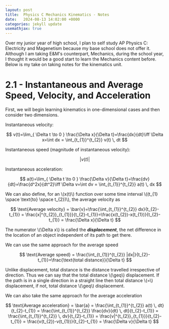 ```yaml
---
layout: post
title:  Physics C Mechanics Kinematics - Notes
date:   2024-08-13 14:02:00 +0000
categories: jekyll update
usemathjax: true
---
```


Over my junior year of high school, I plan to self study AP Physics C: Electricity and Magenetism because my base school does not offer it. Although I am taking E&M's counterpart, Mechanics, during the school year, I thought it would be a good start to learn the Mechanics content before. Below is my take on taking notes for the kinematics unit.

# 2.1 - Instantaneous and Average Speed, Velocity, and Acceleration

First, we will begin learning kinematics in one-dimensional cases and then consider two dimensions.

Instantaneous velocity:

$$
v(t)=\lim_{ \Delta t \to 0 } \frac{\Delta x}{\Delta t}=\frac{dx}{dt}\iff \Delta x=\int dx = \int_{t_{1}}^{t_{2}} v(t) \, dt
$$

Instantaneous speed (magnitude of instantaneous velocity):

$$
|v(t)|
$$

Instantaneous acceleration:

$$
a(t)=\lim_{ \Delta t \to 0 } \frac{\Delta v}{\Delta t}=\frac{dv}{dt}=\frac{d^2x}{dt^2}\iff \Delta v=\int dv = \int_{t_{1}}^{t_{2}} a(t) \, dx 
$$

We can also define, for an \\(x(t)\\) function over some time interval \\((t_{1} \space \text{to} \space t_{2})\\), the average velocity as

$$
\text{Average velocity} = \bar{v}=\frac{\int_{t_{1}}^{t_{2}} dx}{t_{2}-t_{1}} = \frac{x|^{t_{2}}_{t_{1}}}{t_{2}-t_{1}}=\frac{x(t_{2})-x(t_{1})}{t_{2}-t_{1}} = \frac{\Delta x}{\Delta t} 
$$

The numerator \\(\Delta x\\) is called the ***displacement***, the net difference in the location of an object independent of its path to get there.

We can use the same approach for the average speed

$$
\text{Average speed} = \frac{\int_{t_{1}}^{t_{2}} |dx|}{t_{2}-t_{1}}=\frac{\text{total distance}}{\Delta t} 
$$

Unlike displacement, total distance is the distance travelled irrespective of direction. Thus we can say that the total distance \\(\geq\\) displacement. If the path is in a single direction in a straight line then total distance \\(=\\) displacement, if not, total distance \\(\geq\\) displacement.

We can also take the same approach for the average acceleration

$$
\text{Average acceleration} = \bar{a} = \frac{\int_{t_{1}}^{t_{2}} a(t) \, dt}{t_{2}-t_{1}} = \frac{\int_{t_{1}}^{t_{2}} \frac{dv}{dt} \, dt}{t_{2}-t_{1}} = \frac{\int_{t_{1}}^{t_{2}} \, dv}{t_{2}-t_{1}} = \frac{v|^{t_{2}}_{t_{1}}}{t_{2}-t_{1}} = \frac{v(t_{2})-v(t_{1})}{t_{2}-t_{1}} = \frac{\Delta v}{\Delta t}
$$
